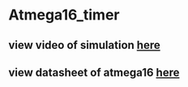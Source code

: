 # Atmega16_timer
## view video of simulation [here](https://github.com/alm143/Atmega16_timer/project_simulation.mp4)
## view datasheet of atmega16 [here](https://github.com/alm143/Atmega16_timer/doc2466.pdf)
